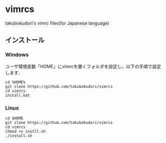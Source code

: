 # vimrcs
takubokudori's vimrc files(for Japanese language)

## インストール

### Windows
ユーザ環境変数「HOME」にvimrcを置くフォルダを設定し，以下の手順で設定します．

```
cd %HOME%
git clone https://github.com/takubokudori/vimrcs
cd vimrcs
install.bat
```

### Linux
```
cd $HOME
git clone https://github.com/takubokudori/vimrcs
cd vimrcs
chmod +x instll.sh
./install.sh
```
